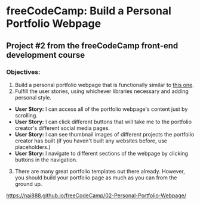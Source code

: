 # freeCodeCamp: Build a Personal Portfolio Webpage

## Project #2 from the freeCodeCamp front-end development course

### Objectives:

1. Build a personal portfolio webpage that is functionally similar to [this one](https://codepen.io/FreeCodeCamp/full/YqLyXB/).
2. Fulfill the user stories, using whichever libraries necessary and adding personal style.

  - **User Story:** I can access all of the portfolio webpage's content just by scrolling.
  - **User Story:** I can click different buttons that will take me to the portfolio creator's different social media pages.
  - **User Story:** I can see thumbnail images of different projects the portfolio creator has built (if you haven't built any websites before, use placeholders.)
  - **User Story:** I navigate to different sections of the webpage by clicking buttons in the navigation.

3. There are many great portfolio templates out there already. However, you should build your portfolio page as much as you can from the ground up.

<https://nai888.github.io/freeCodeCamp/02-Personal-Portfolio-Webpage/>
